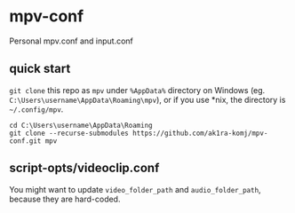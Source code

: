 
# mpv-conf

Personal mpv.conf and input.conf

## quick start

`git clone` this repo as `mpv` under `%AppData%` directory on Windows (eg. `C:\Users\username\AppData\Roaming\mpv`), or if you use *nix, the directory is `~/.config/mpv`.

```
cd C:\Users\username\AppData\Roaming
git clone --recurse-submodules https://github.com/ak1ra-komj/mpv-conf.git mpv
```

## script-opts/videoclip.conf

You might want to update `video_folder_path` and `audio_folder_path`, because they are hard-coded.

